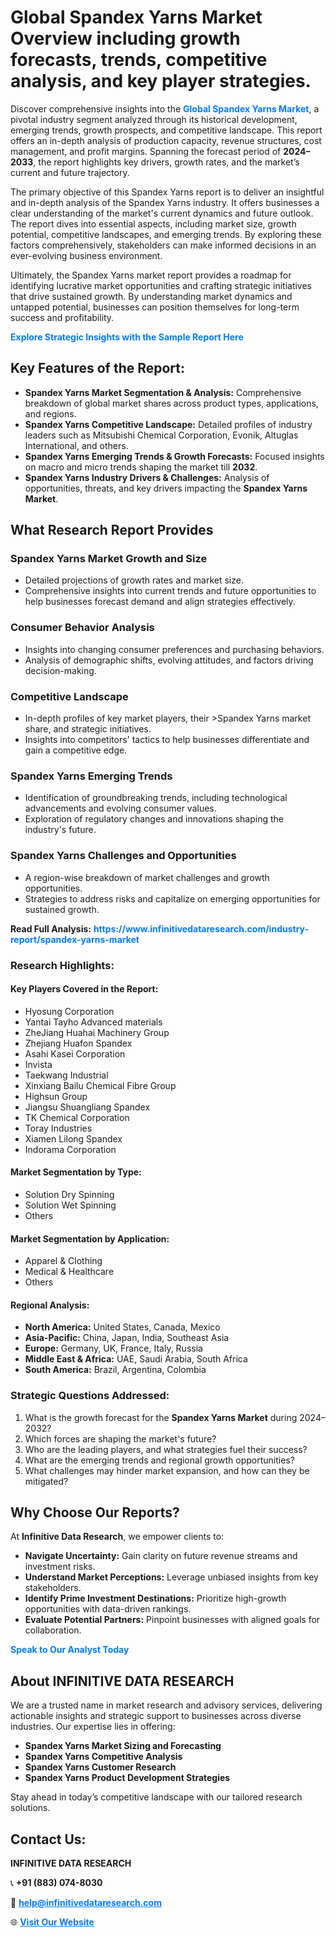 <h1>Global Spandex Yarns Market Overview including growth forecasts, trends, competitive analysis, and key player strategies.</h1>
<p>
Discover comprehensive insights into the 
<a href="https://www.infinitivedataresearch.com/industry-report/spandex-yarns-market" rel="dofollow" style="color: #007BFF; text-decoration: none;"><strong>Global Spandex Yarns Market</strong></a>, a pivotal industry segment analyzed through its historical development, emerging trends, growth prospects, and competitive landscape. This report offers an in-depth analysis of production capacity, revenue structures, cost management, and profit margins. Spanning the forecast period of <strong>2024–2033</strong>, the report highlights key drivers, growth rates, and the market’s current and future trajectory.
</p>
<p>
The primary objective of this Spandex Yarns report is to deliver an insightful and in-depth analysis of the Spandex Yarns industry. It offers businesses a clear understanding of the market's current dynamics and future outlook. The report dives into essential aspects, including market size, growth potential, competitive landscapes, and emerging trends. By exploring these factors comprehensively, stakeholders can make informed decisions in an ever-evolving business environment.
</p>
<p>
Ultimately, the Spandex Yarns market report provides a roadmap for identifying lucrative market opportunities and crafting strategic initiatives that drive sustained growth. By understanding market dynamics and untapped potential, businesses can position themselves for long-term success and profitability.
</p>
<p>
<a href="https://www.infinitivedataresearch.com/request-sample/reportId=106000" style="color: #007BFF; text-decoration: none;"><strong>Explore Strategic Insights with the Sample Report Here</strong></a>
</p>

<h2>Key Features of the Report:</h2>
<ul>
<li><strong>Spandex Yarns Market Segmentation & Analysis:</strong> Comprehensive breakdown of global market shares across product types, applications, and regions.</li>
<li><strong>Spandex Yarns Competitive Landscape:</strong> Detailed profiles of industry leaders such as Mitsubishi Chemical Corporation, Evonik, Altuglas International, and others.</li>
<li><strong>Spandex Yarns Emerging Trends & Growth Forecasts:</strong> Focused insights on macro and micro trends shaping the market till <strong>2032</strong>.</li>
<li><strong>Spandex Yarns Industry Drivers & Challenges:</strong> Analysis of opportunities, threats, and key drivers impacting the <strong>Spandex Yarns Market</strong>.</li>
</ul>

<h2>What Research Report Provides</h2>
<h3>Spandex Yarns Market Growth and Size</h3>
<ul>
<li>Detailed projections of growth rates and market size.</li>
<li>Comprehensive insights into current trends and future opportunities to help businesses forecast demand and align strategies effectively.</li>
</ul>

<h3>Consumer Behavior Analysis</h3>
<ul>
<li>Insights into changing consumer preferences and purchasing behaviors.</li>
<li>Analysis of demographic shifts, evolving attitudes, and factors driving decision-making.</li>
</ul>

<h3>Competitive Landscape</h3>
<ul>
<li>In-depth profiles of key market players, their >Spandex Yarns market share, and strategic initiatives.</li>
<li>Insights into competitors' tactics to help businesses differentiate and gain a competitive edge.</li>
</ul>

<h3>Spandex Yarns Emerging Trends</h3>
<ul>
<li>Identification of groundbreaking trends, including technological advancements and evolving consumer values.</li>
<li>Exploration of regulatory changes and innovations shaping the industry's future.</li>
</ul>

<h3>Spandex Yarns Challenges and Opportunities</h3>
<ul>
<li>A region-wise breakdown of market challenges and growth opportunities.</li>
<li>Strategies to address risks and capitalize on emerging opportunities for sustained growth.</li>
</ul>
<p><strong>Read Full Analysis:</strong> <a href="https://www.infinitivedataresearch.com/industry-report/spandex-yarns-market" rel="dofollow" style="color: #007BFF; text-decoration: none;"><strong>https://www.infinitivedataresearch.com/industry-report/spandex-yarns-market</strong></a></p>
<h3>Research Highlights:</h3>
<h4>Key Players Covered in the Report:</h4>
<ul><li>Hyosung Corporation</li><li>Yantai Tayho Advanced materials</li><li>ZheJiang Huahai Machinery Group</li><li>Zhejiang Huafon Spandex</li><li>Asahi Kasei Corporation</li><li>Invista</li><li>Taekwang Industrial</li><li>Xinxiang Bailu Chemical Fibre Group</li><li>Highsun Group</li><li>Jiangsu Shuangliang Spandex</li><li>TK Chemical Corporation</li><li>Toray Industries</li><li>Xiamen Lilong Spandex</li><li>Indorama Corporation</li></ul>
<h4>Market Segmentation by Type:</h4>
<ul><li>Solution Dry Spinning</li><li>Solution Wet Spinning</li><li>Others</li></ul>
<h4>Market Segmentation by Application:</h4>
<ul><li>Apparel &amp; Clothing</li><li>Medical &amp; Healthcare</li><li>Others</li></ul>

<h4>Regional Analysis:</h4>
<ul>
<li><strong>North America:</strong> United States, Canada, Mexico</li>
<li><strong>Asia-Pacific:</strong> China, Japan, India, Southeast Asia</li>
<li><strong>Europe:</strong> Germany, UK, France, Italy, Russia</li>
<li><strong>Middle East & Africa:</strong> UAE, Saudi Arabia, South Africa</li>
<li><strong>South America:</strong> Brazil, Argentina, Colombia</li>
</ul>

<h3>Strategic Questions Addressed:</h3>
<ol>
<li>What is the growth forecast for the <strong>Spandex Yarns Market</strong> during 2024–2032?</li>
<li>Which forces are shaping the market's future?</li>
<li>Who are the leading players, and what strategies fuel their success?</li>
<li>What are the emerging trends and regional growth opportunities?</li>
<li>What challenges may hinder market expansion, and how can they be mitigated?</li>
</ol>

<h2>Why Choose Our Reports?</h2>
<p>At <strong>Infinitive Data Research</strong>, we empower clients to:</p>
<ul>
<li><strong>Navigate Uncertainty:</strong> Gain clarity on future revenue streams and investment risks.</li>
<li><strong>Understand Market Perceptions:</strong> Leverage unbiased insights from key stakeholders.</li>
<li><strong>Identify Prime Investment Destinations:</strong> Prioritize high-growth opportunities with data-driven rankings.</li>
<li><strong>Evaluate Potential Partners:</strong> Pinpoint businesses with aligned goals for collaboration.</li>
</ul>
<p><a href="https://www.infinitivedataresearch.com/industry-report/spandex-yarns-market" rel="dofollow" style="color: #007BFF; text-decoration: none;"><strong>Speak to Our Analyst Today</strong></a></p>

<h2>About INFINITIVE DATA RESEARCH</h2>
<p>We are a trusted name in market research and advisory services, delivering actionable insights and strategic support to businesses across diverse industries. Our expertise lies in offering:</p>
<ul>
<li><strong>Spandex Yarns Market Sizing and Forecasting</strong></li>
<li><strong>Spandex Yarns Competitive Analysis</strong></li>
<li><strong>Spandex Yarns Customer Research</strong></li>
<li><strong>Spandex Yarns Product Development Strategies</strong></li>
</ul>
<p>Stay ahead in today’s competitive landscape with our tailored research solutions.</p>

<h2>Contact Us:</h2>
<p><strong>INFINITIVE DATA RESEARCH</strong></p>
<p>📞 <strong>+91 (883) 074-8030</strong></p>
<p>📧 <strong><a href="mailto:help@infinitivedataresearch.com" style="color: #007BFF;">help@infinitivedataresearch.com</a></strong></p>
<p>🌐 <strong><a href="https://www.infinitivedataresearch.com" rel="dofollow" style="color: #007BFF;">Visit Our Website</a></strong></p>